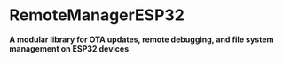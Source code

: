 # RemoteManagerESP32
**A modular library for OTA updates, remote debugging, and file system management on ESP32 devices**  

